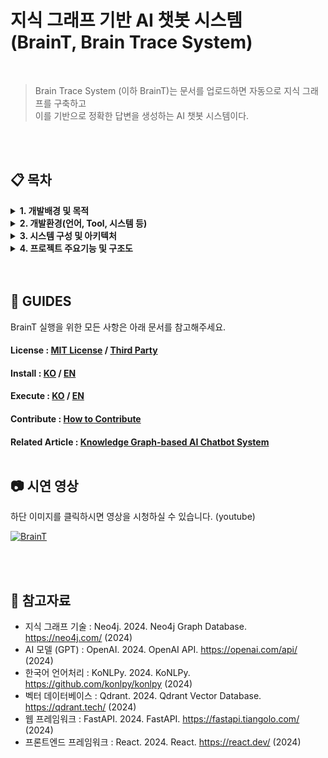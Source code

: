 # 지식 그래프 기반 AI 챗봇 시스템 <br/> (BrainT, Brain Trace System)

<br/>

> Brain Trace System (이하 BrainT)는 문서를 업로드하면 자동으로 지식 그래프를 구축하고 <br/>
> 이를 기반으로 정확한 답변을 생성하는 AI 챗봇 시스템이다.

<br/>
<br/>

## 📋 목차

<details>
<summary><b>1. 개발배경 및 목적</b></summary>
<div markdown="1">

### 1.1 개발 배경

&nbsp;&nbsp; 디지털 시대의 도래와 함께 문서와 지식의 양이 기하급수적으로 증가하면서, 사용자들은 방대한 정보 속에서 원하는 답변을 찾는 데 어려움을 겪고 있다. 기존의 검색 시스템은 단순한 키워드 매칭에 의존하여 정확도가 떨어지고, 사용자가 원하는 맥락적 정보를 제공하지 못하는 한계가 있다.

&nbsp;&nbsp; 또한, 기업이나 교육기관에서 보유한 문서들을 체계적으로 관리하고 활용하는 시스템의 필요성이 증가하고 있다. 단순한 파일 저장소를 넘어서 문서 간의 관계를 파악하고, 지식을 구조화하여 효율적으로 활용할 수 있는 시스템이 요구되고 있다.
  
&nbsp;&nbsp; 본 팀은 이러한 문제를 개선하기 위해 문서를 자동으로 분석하여 지식 그래프를 구축하고, 이를 기반으로 정확한 답변을 생성하는 AI 챗봇 시스템인 Brain Trace System, BrainT를 제안한다.

### 1.2 개발 목적

1. **지식 그래프 자동 구축**: 사용자가 문서를 입력 받아 지식 그래프 구축에 필요한 풍부한 메타데이터를 자동으로 생성하는 웹 시스템 개발
2. **정확한 AI 답변 생성**: 구축된 지식 그래프를 바탕으로 사용자의 의도에 맞는 정보를 찾기 위해 정확도 높은 답변을 생성하는 AI 모델 개발
3. **시각적 지식 표현**: 문서 내에서 지식 그래프의 구조를 직접 보여줄 수 있는 기능 구축
4. **통합 웹 인터페이스**: 사용자가 원하는 정보를 단번에 찾아내고, 관련 소스를 확인할 수 있는 웹 인터페이스 제공
5. **모니터링 시스템**: 문서 당 메타데이터의 정보와 비율, 성능, 검색어 빈도수 등을 파악할 수 있는 모니터링 시스템 구축

</div>
</details>

<details>
<summary><b>2. 개발환경(언어, Tool, 시스템 등)</b></summary>
<div markdown="1">

### 2.1 핵심 기술 스택

#### 백엔드 기술
- **FastAPI**: Python 기반 고성능 웹 프레임워크
- **Neo4j**: 그래프 데이터베이스 (지식 그래프 저장)
- **Qdrant**: 벡터 데이터베이스 (임베딩 저장)
- **SQLite**: 관계형 데이터베이스 (메타데이터 및 모니터링 데이터)
- **OpenAI GPT**: AI 모델 (노드/엣지 추출, 답변 생성)
- **Ollama**: 로컬 AI 모델 (대안 AI 서비스)

#### 프론트엔드 기술
- **React**: JavaScript 라이브러리 (사용자 인터페이스)
- **HTML/CSS**: 웹 페이지 구조 및 스타일링
- **JavaScript**: 클라이언트 사이드 로직

#### 자연어 처리 기술
- **KoNLPy**: 한국어 자연어 처리 라이브러리
- **Okt**: 한국어 형태소 분석기
- **Sentence Transformers**: 텍스트 임베딩 생성

### 2.2 개발 환경

![Windows 10](https://img.shields.io/badge/Windows%2010-%234D4D4D.svg?style=for-the-badge&logo=windows-terminal&logoColor=white)
![Linux](https://img.shields.io/badge/Linux-FCC624?style=for-the-badge&logo=linux&logoColor=black)

### 2.3 개발 도구

![Visual Studio Code](https://img.shields.io/badge/Visual%20Studio%20Code-0078d7.svg?style=for-the-badge&logo=visual-studio-code&logoColor=white)
![React](https://img.shields.io/badge/react-%2320232a.svg?style=for-the-badge&logo=react&logoColor=%2361DAFB)
![FastAPI](https://img.shields.io/badge/FastAPI-005571?style=for-the-badge&logo=fastapi)
![Neo4j](https://img.shields.io/badge/Neo4j-018bff?style=for-the-badge&logo=neo4j&logoColor=white)
![OpenAI](https://img.shields.io/badge/OpenAI-412991?style=for-the-badge&logo=openai&logoColor=white)
![Qdrant](https://img.shields.io/badge/Qdrant-FF6B4A?style=for-the-badge&logo=qdrant&logoColor=white)

### 2.4 개발 언어

![Python](https://img.shields.io/badge/python-3670A0?style=for-the-badge&logo=python&logoColor=ffdd54)
![JavaScript](https://img.shields.io/badge/javascript-%23323330.svg?style=for-the-badge&logo=javascript&logoColor=%23F7DF1E)
![html](https://img.shields.io/badge/HTML-E34F26?style=for-the-badge&logo=html5&logoColor=white)
![CSS](https://img.shields.io/badge/CSS-1572B6?style=for-the-badge&logo=css3&logoColor=white)

</div>
</details>

<details>
<summary><b>3. 시스템 구성 및 아키텍처</b></summary>
<div markdown="1">

### 3.1 BrainT 시스템 전체 구성

BrainT는 사용자가 정확도 높은 답변을 받고 지식 그래프를 확인할 수 있는 웹 서비스로 구현되었다. React 기반의 프론트엔드와 FastAPI 기반의 백엔드로 구성되어 있고, 모든 웹 서버 애플리케이션은 파이썬으로 작성되었다.

<p align="center"><img src=./report/img/brainTArch1.jpg alt="brainTArch1" width="800"/></p>

### 3.2 웹 서버 애플리케이션 구조

웹 서버 애플리케이션은 크게 3가지의 모듈들로 구성되어 있고, 웹 프레임워크가 받은 request에 따라 모듈들이 동작한다.

<p align="center"><img src=./report/img/brainTArch2.jpg alt="brainTArch2" width="600"/></p>

#### 3.2.1 지식 그래프 생성 모듈
문서를 업로드하는 사용자인 관리자 브라우저에서 문서를 업로드하면 FastAPI 내의 지식 그래프 생성 모듈이 데이터를 받아 문서의 메타데이터를 자동으로 처리한다. 문서를 분석하고 지식 그래프 생성하는 스레드들이 비동기적으로 처리하고 인터넷을 통해 AI 모델과 데이터를 주고받는다.

#### 3.2.2 AI 답변 생성 모듈
AI 답변 생성 모듈은 사용자가 질문을 입력하면 시스템 내의 AI 모델을 이용하여 정확한 답변을 생성한다. 데이터베이스에 저장된 지식 그래프는 JSON 트리 형태로 서버에 반환된다.

#### 3.2.3 모니터링 모듈
문서 당 메타데이터의 정보와 비율, 성능, 그리고 검색어의 빈도수와 같은 데이터들의 상태를 확인하는 관리자 브라우저에서 데이터베이스에 저장된 모니터링 데이터를 받는다.

### 3.3 웹 클라이언트 애플리케이션 구조

웹 클라이언트 애플리케이션은 크게 4가지의 모듈들로 구성되어 있다. 모듈들은 React 컴포넌트들로 동작한다.

<p align="center"><img src=./report/img/brainTArch3.jpg alt="brainTArch3" width = "500"/></p>

#### 3.3.1 지식 그래프 시각화 모듈
사용자가 문서의 구조를 확인할 때 데이터베이스에서 반환 받은 노드와 관계 정보를 3D 그래프로 시각화한다. 노드와 엣지를 인터랙티브하게 조작할 수 있고, 참조된 노드들을 하이라이팅하여 보여준다.

#### 3.3.2 채팅 인터페이스 모듈
사용자가 질문을 입력하고 AI 답변을 받을 수 있도록 하는 기능을 한다. 답변과 함께 참조된 소스 정보와 정확도 점수를 표시한다.

#### 3.3.3 소스 관리 모듈
업로드된 문서들을 관리하고, 원문을 확인할 수 있으며, 문서 간의 관계를 파악할 수 있도록 한다.

#### 3.3.4 모니터링 로그 기록 모듈
사용자가 질문을 하고 답변을 받았을 때의 시간과 질문 내용, 참조된 노드들을 로그 파일에 기록한다.

</div>
</details>

<details>
<summary><b>4. 프로젝트 주요기능 및 구조도</b></summary>
<div markdown="1">

### 4.1 기능 및 특징 (프로젝트의 주요 기능과 특장점)

#### 4.1.1 지식 그래프 자동 생성

**지식그래프란 무엇인가?**

지식그래프는 문서에서 추출된 핵심 개념들을 **노드(개체)**와 **엣지(관계)**로 구조화하여 정보 간의 의미적 연결을 표현하는 기술입니다. BrainT는 이 지식그래프를 통해 단순한 키워드 검색을 넘어서 사용자의 의도를 정확히 파악하고, 관련된 모든 정보를 연결하여 정확한 답변을 생성합니다.

**지식그래프를 사용하는 이유:**
- **의미적 이해**: 문서의 맥락과 관계를 이해하여 정확한 정보 검색
- **추론 가능**: 직접 언급되지 않은 정보도 관계를 통해 추론
- **시각적 표현**: 복잡한 정보를 직관적인 그래프로 표현
- **확장성**: 새로운 정보 추가 시 기존 지식과 자동 연결

📖 **지식그래프에 대한 상세한 설명은 [여기](./KNOWLEDGE_GRAPH.md)를 참고하세요.**

**주요 기능:**

###### AI 기반 노드/엣지 추출
BrainT는 두 가지 방식으로 지식 그래프를 생성합니다:

1. **AI 모델 기반 추출** (GPT/Ollama)
```python
# backend/routers/brain_graph.py - 실제 프로젝트 코드
async def process_text_endpoint(request_data: ProcessTextRequest):
    # AI 모델 선택 (GPT 또는 Ollama)
    if model == "gpt":
        ai_service = get_ai_service_GPT()
    elif model == "ollama":
        ai_service = get_ai_service_Ollama()
    else:
        ai_service = None  # 수동 청킹 사용 (manual_chunking_sentences)
    
    # 텍스트에서 노드/엣지 추출
    if ai_service is None:
        nodes, edges = manual_chunking_sentences.extract_graph_components(text, source_id)
    else:
        nodes, edges = ai_service.extract_graph_components(text, source_id)
    
    # Neo4j에 그래프 데이터 저장
    neo4j_handler = Neo4jHandler()
    neo4j_handler.insert_nodes_and_edges(nodes, edges, brain_id)
    
    # 벡터 데이터베이스에 임베딩 저장
    embedding_service.update_index_and_get_embeddings(nodes, brain_id)
```

2. **수동 청킹 기반 추출** (LDA + TF-IDF)
```python
# backend/services/manual_chunking_sentences.py - 실제 프로젝트 코드
def extract_graph_components(text: str, source_id: str):
    # 문장 단위 분리 및 토큰화
    tokenized, sentences = split_into_tokenized_sentence(text)
    
    # 재귀적 청킹 (LDA 기반 주제 모델링)
    if len(text) >= 2000:
        chunks, nodes_and_edges, already_made = recurrsive_chunking(
            tokenized, source_id, 0, [], "", 0
        )
    
    # 각 청크에서 노드/엣지 추출
    for chunk in chunks:
        relevant_sentences = [sentences[idx] for idx in chunk["chunks"]]
        nodes, edges, already_made = _extract_from_chunk(
            relevant_sentences, source_id, chunk["keyword"], already_made
        )
```

###### 다중 포맷 지원
- **PDF**: PyPDF2를 통한 텍스트 추출
- **TXT**: 직접 텍스트 처리
- **MD**: 마크다운 파싱 및 텍스트 추출
- **DOCX**: python-docx를 통한 구조화된 텍스트 추출

###### 실시간 처리
```python
# backend/services/chunk_service.py - 실제 프로젝트 코드
def chunk_text(text: str, chunk_size: int = 1000, chunk_overlap: int = 200):
    text_splitter = RecursiveCharacterTextSplitter(
        chunk_size=chunk_size,
        chunk_overlap=chunk_overlap,
        separators=["\n\n", "\n", ".", " ", ""]
    )
    return text_splitter.split_text(text)
```

###### 중복 제거 및 통합
```python
# backend/neo4j_db/Neo4jHandler.py - 실제 프로젝트 코드
def insert_nodes_and_edges(self, nodes, edges, brain_id):
    with self.driver.session() as session:
        # MERGE를 사용한 중복 노드 처리 및 original_sentences 관리
        for node in nodes:
            session.run("""
                MERGE (n:Node {name: $name, brain_id: $brain_id})
                ON CREATE SET
                    n.label = $label,
                    n.brain_id = $brain_id,
                    n.descriptions = $new_descriptions,
                    n.original_sentences = $new_originals
                ON MATCH SET 
                    n.label = $label, 
                    n.brain_id = $brain_id,
                    n.descriptions = CASE 
                        WHEN n.descriptions IS NULL THEN $new_descriptions 
                        ELSE n.descriptions + [item IN $new_descriptions WHERE NOT item IN n.descriptions] 
                    END,
                    n.original_sentences = CASE
                        WHEN n.original_sentences IS NULL THEN $new_originals
                        ELSE n.original_sentences + [item IN $new_originals WHERE NOT item IN n.original_sentences]
                    END
            """, name=node["name"], brain_id=brain_id, 
                 label=node["label"], new_descriptions=new_descriptions, new_originals=new_originals)
```

#### 4.1.2 정확한 AI 답변 생성
- **컨텍스트 기반 검색**: 벡터 데이터베이스를 통한 의미적 검색
- **출처 추적**: 답변의 근거가 되는 원문 문장 자동 추출
- **정확도 점수**: 답변의 신뢰도를 수치화하여 제공
- **다중 모델 지원**: GPT, Ollama 등 다양한 AI 모델 선택 가능
- **참조 노드 추출**: 답변에서 언급된 노드들을 자동으로 식별
- **소스 매핑**: 노드와 원본 소스 파일 간의 관계 추적

**답변 생성 프로세스:**
```python
# backend/routers/brain_graph.py - 실제 프로젝트 코드
async def answer_endpoint(request_data: AnswerRequest):
    # 1. 벡터 검색으로 관련 노드 찾기
    similar_nodes, Q = embedding_service.search_similar_nodes(
        question, brain_id, top_k=5
    )
    
    # 2. Neo4j에서 1단계 깊이 스키마 추출
    graph_schema = neo4j_handler.query_schema_by_node_names(
        [node["name"] for node in similar_nodes], brain_id
    )
    
    # 3. AI 모델로 답변 생성
    if model == "openai":
        ai_service = get_ai_service_GPT()
    elif model == "ollama":
        ai_service = get_ai_service_Ollama(model_name)
    else:
        raise HTTPException(status_code=400, detail=f"지원하지 않는 모델: {model}")
    
    # 4. 스키마 텍스트 생성 및 답변 생성
    raw_schema_text = ai_service.generate_schema_text(nodes_result, related_nodes_result, relationships_result)
    final_answer = ai_service.generate_answer(raw_schema_text, question)
    
    # 5. 참조 노드 추출 및 정확도 점수 계산
    referenced_nodes = ai_service.extract_referenced_nodes(final_answer)
    final_answer = final_answer.split("EOF")[0].strip()
    accuracy = compute_accuracy(final_answer, referenced_nodes, brain_id, Q, raw_schema_text)
    
    # 6. 소스 ID와 제목 매핑
    node_to_ids = neo4j_handler.get_descriptions_bulk(referenced_nodes, brain_id)
    all_ids = sorted({sid for ids in node_to_ids.values() for sid in ids})
    id_to_title = db_handler.get_titles_by_ids(all_ids)
    
    # 7. 최종 구조화된 답변 반환
    enriched = []
    for node in referenced_nodes:
        unique_sids = list(dict.fromkeys(node_to_ids.get(node, [])))
        sources = []
        for sid in unique_sids:
            if sid not in id_to_title:
                continue
            orig_sents = neo4j_handler.get_original_sentences(node, sid, brain_id)
            sources.append({
                "id": str(sid),
                "title": id_to_title[sid],
                "original_sentences": orig_sents
            })
        enriched.append({
            "name": node,
            "source_ids": sources
        })
    
    # 8. AI 답변 저장 및 최종 반환
    chat_id = db_handler.save_chat(session_id, True, final_answer, enriched, accuracy)
    
    return {
        "answer": final_answer,
        "referenced_nodes": enriched,
        "chat_id": chat_id,
        "accuracy": accuracy
    }
```

#### 4.1.3 인터랙티브 시각화
- **3D 그래프 뷰**: 노드와 엣지를 직관적으로 표현
- **실시간 하이라이팅**: 채팅 답변과 연동된 노드 강조 표시
- **전체화면 모드**: 집중된 그래프 탐색 환경 제공
- **애니메이션 효과**: 타임랩스 뷰를 통한 생성 과정 시각화
- **노드 검색**: 그래프 내 특정 노드 검색 기능

**그래프 데이터 조회:**
```python
# backend/neo4j_db/Neo4jHandler.py - 실제 프로젝트 코드
def get_brain_graph(self, brain_id: str) -> Dict[str, List]:
    with self.driver.session() as session:
        # 노드 조회
        nodes_result = session.run("""
            MATCH (n)
            WHERE n.brain_id = $brain_id
            RETURN DISTINCT n.name as name
        """, brain_id=brain_id)
        
        nodes = [{"name": record["name"]} for record in nodes_result]
        
        # 엣지(관계) 조회
        edges_result = session.run("""
            MATCH (source)-[r]->(target)
            WHERE source.brain_id = $brain_id AND target.brain_id = $brain_id
            RETURN DISTINCT source.name as source, target.name as target, r.relation as relation
        """, brain_id=brain_id)
        
        links = [
            {
                "source": record["source"],
                "target": record["target"],
                "relation": record["relation"]
            }
            for record in edges_result
        ]
        
        return {"nodes": nodes, "links": links}
```

#### 4.1.4 통합 관리 시스템
- **프로젝트 관리**: 브레인(프로젝트) 단위의 체계적 관리
- **소스 관리**: 문서 업로드, 검색, 삭제 기능
- **메모 시스템**: 텍스트 및 음성 메모 작성 및 관리
- **모니터링 대시보드**: 성능 지표 및 사용 통계 실시간 확인
- **채팅 세션 관리**: 대화 기록 저장 및 관리
- **정확도 추적**: 답변별 정확도 점수 기록 및 분석

**브레인 생성 및 관리:**
```python
# backend/sqlite_db/brain_handler.py - 실제 프로젝트 코드
def create_brain(self, brain_name: str, created_at: str | None = None) -> dict:
    conn = sqlite3.connect(self.db_path)
    cur = conn.cursor()
    cur.execute("""
        INSERT INTO Brain (brain_name, created_at)
        VALUES (?, ?)
    """, (brain_name, created_at or datetime.date.today().isoformat()))
    
    brain_id = cur.lastrowid
    conn.commit()
    conn.close()
    
    return {
        "brain_id": brain_id,
        "brain_name": brain_name,
        "created_at": created_at,
    }
```

### 4.2 개발과정 (주요 단계와 방법)

#### 4.2.1 1단계: 시스템 설계 및 아키텍처 구축
- **요구사항 분석**: 사용자 니즈 및 기술적 요구사항 정의
- **데이터베이스 설계**: Neo4j 그래프 DB, Qdrant 벡터 DB, SQLite 관계형 DB 설계
- **API 설계**: RESTful API 엔드포인트 설계 및 문서화
- **프론트엔드 설계**: React 컴포넌트 구조 및 상태 관리 설계

#### 4.2.2 2단계: 백엔드 핵심 기능 구현
- **텍스트 처리 파이프라인**: 청킹, 토큰화, 임베딩 생성
- **AI 모델 통합**: OpenAI GPT 및 Ollama 모델 연동
- **지식 그래프 생성**: 노드/엣지 추출 및 데이터베이스 저장
- **벡터 검색 시스템**: 임베딩 기반 유사도 검색 구현

#### 4.2.3 3단계: 프론트엔드 사용자 인터페이스 구현
- **반응형 레이아웃**: 패널 기반의 유연한 UI 구성
- **그래프 시각화**: 3D 그래프 렌더링 및 인터랙션
- **채팅 인터페이스**: 실시간 질의응답 UI 구현
- **파일 관리**: 드래그 앤 드롭 파일 업로드 시스템

#### 4.2.4 4단계: 고급 기능 및 최적화
- **모니터링 시스템**: 성능 지표 및 사용 통계 수집
- **성능 최적화**: 병렬 처리 및 메모리 최적화
- **에러 처리**: 예외 상황 처리 및 복구 메커니즘
- **테스트 및 검증**: 단위 테스트 및 통합 테스트 수행

### 4.3 결과물 (결과물에 대한 설명 및 사진, 프로젝트 실행 및 테스트 방법)

#### 4.3.1 작품 사진 및 주요 기능 설명

본 시스템은 사용자 중심의 직관적인 인터페이스를 기반으로, 브레인(프로젝트) 생성부터 소스 추가, 챗봇 질의응답, 지식그래프 시각화, 메모 작성까지 학습 전반을 통합 관리할 수 있도록 설계되었습니다.

##### 패널 공통 기능
- **접기/펼치기**: 각 패널은 필요 시 접고 펼 수 있어 작업 집중도 향상
- **리사이즈**: 마우스를 이용한 패널 간 크기 조절 가능

##### 1. 프로젝트 패널 (메인 화면)
- **새 브레인 생성**: 홈 화면에서 신규 프로젝트 생성
- **브레인 관리**: 기존 브레인 리스트 확인 및 설정 변경
- **홈 이동 버튼**: 홈 화면으로 빠르게 복귀

<img src=./report/img/executeScreenshot1.jpg alt="executeScreenshot1" width = "1000" />

##### 2. 소스 패널 (문서 업로드 화면)
**소스 추가**
- 드래그 앤 드롭으로 다양한 파일 업로드 (PDF, TXT, MD, DOCX 등)
- 로컬 탐색기를 통한 파일 선택

**탐색 기능**
- 텍스트 기반 키워드 검색으로 관련 소스 자동 추천

**소스파일 기능**
- 클릭 시 원문 확인 및 텍스트 하이라이팅 가능
- "노드 보기"로 해당 소스로 생성된 지식 노드 확인

**지식 평가**
- 브레인(프로젝트) 전체에 대한 노드/엣지 밀도 및 연결도 기반의 지식 점수 제공

**소스 삭제**
- 연관 노드 확인 후 Neo4j에서 source_id 기반으로 안전 삭제

<img src=./report/img/executeScreenshot2.jpg alt="executeScreenshot2" width = "1000" />

##### 3. 채팅 패널 (채팅 인터페이스 화면)
**채팅 세션 관리**
- 채팅 생성, 이름 변경, 삭제 기능 제공

**모델 설정**
- GPT / Ollama 등 다양한 모델 선택 및 다운로드

**답변 생성 기능**
- 소스 기반 질의응답
- 정확도 점수 및 참고 노드 목록 출력
- 출처(원문 링크) 제공
- 답변 내 노드 클릭 시 참조 문장의 원문 하이라이팅
- 복사 버튼으로 답변 텍스트 복사 가능

**하이라이팅 연동**
- 답변에 사용된 노드를 그래프에서 자동 하이라이팅

<img src=./report/img/executeScreenshot3.jpg alt="executeScreenshot3" width = "1000" />

##### 4. 인사이트 패널

###### 4.1 그래프 뷰 (지식 그래프 시각화 화면)
**노드 조작**
- 마우스로 잡아 끌어당기는 인터랙션 지원

**호버 기능**
- 노드/엣지 위에 마우스를 올리면 정보 표시 (노드 이름, 관계, 소스/타겟 등)

**하이라이팅**
- 채팅에서 참조된 노드 및 소스 추가로 생성된 노드 자동 하이라이팅

**툴 아이콘**
- 전체화면 모드 전환
- 노드 검색 기능
- 생성 애니메이션(타임랩스 뷰) 지원

<img src=./report/img/executeScreenshot4.jpg alt="executeScreenshot4" height = "300" />

###### 4.2 전체화면 모드
- **테마 전환**: 다크모드 / 라이트모드 지원
- **설정 기능**: 그래프 커스터마이징 설정 제공 (개선 예정)
- **초기화**: 새로고침으로 그래프 상태 리셋
- **패널 연동**: 타 패널의 하이라이팅 효과 연동 지원

###### 4.3 메모 패널
**메모 작성**
- 새 메모 생성 및 편집
- 메모를 드래그하여 소스로 변환 가능

**음성 메모 기능**
- 마이크를 통한 음성 녹음 → 텍스트 변환 저장

**휴지통 관리**
- 삭제된 메모 복원 / 완전 삭제 / 전체 비우기

##### 5. 모니터링 시스템

###### 5.1 전체 모니터링 페이지 (Data Overview)
문서 당 메타데이터의 정보와 비율, 성능, 그리고 검색어의 빈도수와 같은 데이터들의 상태를 확인하는 관리자 브라우저에서 데이터베이스에 저장된 모니터링 데이터를 받습니다. 관리자는 브라우저에서 모니터링 관련 데이터들을 확인할 수 있습니다.

<img src=./report/img/executeScreenshot5.jpg alt="executeScreenshot5" width = "1000" />

###### 5.2 상세 모니터링 페이지 (Document Details)
각 문서별 상세한 분석 정보와 성능 지표를 제공하여 문서의 품질과 시스템 성능을 모니터링할 수 있습니다.

<img src=./report/img/executeScreenshot6.jpg alt="executeScreenshot6" width = "1000" />

#### 4.3.2 프로젝트 실행 및 테스트 방법

##### 설치 및 실행 방법
1. **백엔드 실행**
   ```bash
   cd backend
   pip install -r requirements.txt
   python main.py
   ```

2. **프론트엔드 실행**
   ```bash
   cd frontend
   npm install
   npm run dev
   ```

3. **데이터베이스 설정**
   - Neo4j 데이터베이스 실행
   - Qdrant 벡터 데이터베이스 실행
   - SQLite 데이터베이스 자동 생성

##### 테스트 방법
1. **단위 테스트**: `backend/tests/` 디렉토리의 테스트 파일들 실행
2. **통합 테스트**: 전체 시스템 연동 테스트
3. **사용자 테스트**: 실제 문서 업로드 및 질의응답 테스트

</div>
</details>



<br/>
<br/>

## 🔑 GUIDES

BrainT 실행을 위한 모든 사항은 아래 문서를 참고해주세요.

<h4>License : <a href="LICENSE">MIT License</a> / <a href="LICENSE_3rd.md">Third Party</a> </h4>
<h4>Install : <a href="INSTALL_KO.md">KO</a> / <a href="INSTALL_EN.md">EN</a> </h4>
<h4>Execute : <a href="EXECUTE_KO.md">KO</a> / <a href="EXECUTE_EN.md">EN</a> </h4>
<h4>Contribute : <a href="CONTRIBUTE.md">How to Contribute</a>
<h4>Related Article : <a href="#">Knowledge Graph-based AI Chatbot System</a>

<br/>
<br/>

## 📷 시연 영상

하단 이미지를 클릭하시면 영상을 시청하실 수 있습니다. (youtube)

[<img src="https://user-images.githubusercontent.com/example/brainT-demo.png" alt="BrainT"/>](https://www.youtube.com/watch?v=example)

<br/>
<br/>

## 📖 참고자료

- 지식 그래프 기술 : Neo4j. 2024. Neo4j Graph Database. https://neo4j.com/ (2024)
- AI 모델 (GPT) : OpenAI. 2024. OpenAI API. https://openai.com/api/ (2024)
- 한국어 언어처리 : KoNLPy. 2024. KoNLPy. https://github.com/konlpy/konlpy (2024)
- 벡터 데이터베이스 : Qdrant. 2024. Qdrant Vector Database. https://qdrant.tech/ (2024)
- 웹 프레임워크 : FastAPI. 2024. FastAPI. https://fastapi.tiangolo.com/ (2024)
- 프론트엔드 프레임워크 : React. 2024. React. https://react.dev/ (2024) 